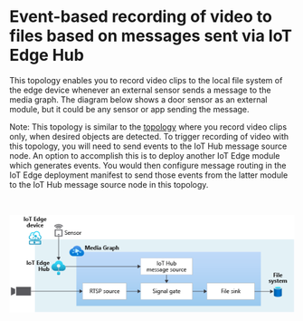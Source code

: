 # Event-based recording of video to files based on messages sent via IoT Edge Hub

This topology enables you to record video clips to the local file system of the edge device whenever an external sensor sends a message to the media graph. The diagram below shows a door sensor as an external module, but it could be any sensor or app sending the message.  

Note: This topology is similar to the [topology](../../evr-hubMessage-assets/2.0/topology.json) where you record video clips only, when desired objects are detected. To trigger recording of video with this topology, you will need to send events to the IoT Hub message source node. An option to accomplish this is to deploy another IoT Edge module which generates events. You would then configure message routing in the IoT Edge deployment manifest to send those events from the latter module to the IoT Hub message source node in this topology.

<br>
<p align="center">
  <img src="./topology.png" title="Event-based recording of video to files based on messages sent via IoT Edge Hub"/>
</p>
<br>
